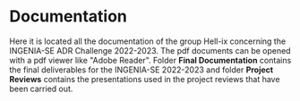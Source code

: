 # Documentation
Here it is located all the documentation of the group Hell-ix concerning the INGENIA-SE ADR Challenge 2022-2023. The pdf documents can be opened with a pdf viewer like "Adobe Reader". Folder **Final Documentation** contains the final deliverables for the INGENIA-SE 2022-2023 and folder **Project Reviews** contains the presentations used in the project reviews that have been carried out.
